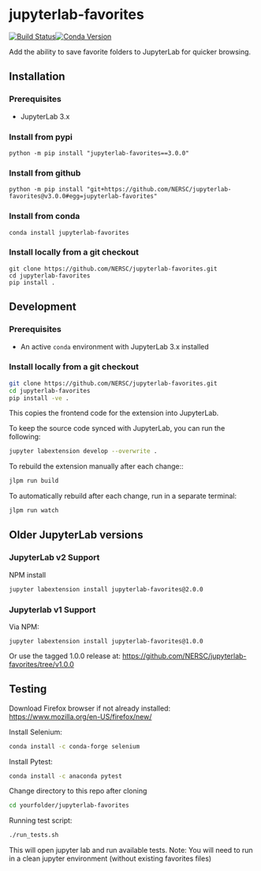 # jupyterlab-favorites

[![Build Status](https://travis-ci.com/NERSC/jupyterlab-favorites.svg?branch=master)](https://travis-ci.com/NERSC/jupyterlab-favorites)[![Conda Version](https://img.shields.io/conda/vn/conda-forge/jupyterlab-favorites.svg)](https://anaconda.org/conda-forge/jupyterlab-favorites)

Add the ability to save favorite folders to JupyterLab for quicker browsing.

## Installation

### Prerequisites

* JupyterLab 3.x

### Install from pypi

```
python -m pip install "jupyterlab-favorites==3.0.0"
```

### Install from github

```
python -m pip install "git+https://github.com/NERSC/jupyterlab-favorites@v3.0.0#egg=jupyterlab-favorites"
```

### Install from conda

```
conda install jupyterlab-favorites
```

### Install locally from a git checkout
```
git clone https://github.com/NERSC/jupyterlab-favorites.git
cd jupyterlab-favorites
pip install .
```

## Development

### Prerequisites

* An active `conda` environment with JupyterLab 3.x installed

### Install locally from a git checkout
```bash
git clone https://github.com/NERSC/jupyterlab-favorites.git
cd jupyterlab-favorites
pip install -ve .
```
This copies the frontend code for the extension into JupyterLab.

To keep the source code synced with JupyterLab, you can run the following:
```bash
jupyter labextension develop --overwrite .
```

To rebuild the extension manually after each change::
```bash
jlpm run build
```

To automatically rebuild after each change, run in a separate terminal:
```bash
jlpm run watch
```

## Older JupyterLab versions

### JupyterLab v2 Support

NPM install
```bash
jupyter labextension install jupyterlab-favorites@2.0.0
```

### Jupyterlab v1 Support

Via NPM:
```{bash}
jupyter labextension install jupyterlab-favorites@1.0.0
```

Or use the tagged 1.0.0 release at:
https://github.com/NERSC/jupyterlab-favorites/tree/v1.0.0

## Testing 
Download Firefox browser if not already installed: https://www.mozilla.org/en-US/firefox/new/

Install Selenium:
```bash
conda install -c conda-forge selenium
```
Install Pytest:
```bash
conda install -c anaconda pytest
```

Change directory to this repo after cloning
```bash
cd yourfolder/jupyterlab-favorites
```
Running test script:
```bash
./run_tests.sh
```
This will open jupyter lab and run available tests. 
Note: You will need to run in a clean jupyter environment (without existing favorites files) 
